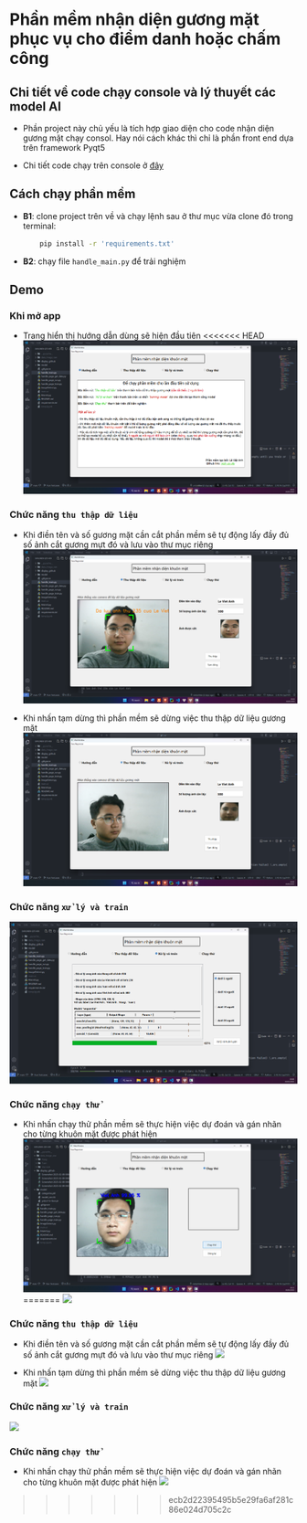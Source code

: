 # Phần mềm nhận diện gương mặt phục vụ cho điểm danh hoặc chấm công

## Chi tiết về code chạy console và lý thuyết các model AI
- Phần project này chủ yếu là tích hợp giao diện cho code nhận diện gương mặt chạy consol. Hay nói cách khác thì chỉ là phần front end dựa trên framework Pyqt5 

- Chi tiết code chạy trên console ở [đây](https://github.com/vietanhlee/face-recognition-Qt5)
## Cách chạy phần mềm

- **B1**: clone project trên về và chạy lệnh sau ở thư mục vừa clone đó trong terminal:
    ``` bash
        pip install -r 'requirements.txt'
    ```

- **B2**: chạy file `handle_main.py` để trải nghiệm
## Demo

### Khi mở app
- Trang hiển thị hướng dẫn dùng sẽ hiện đầu tiên
<<<<<<< HEAD
![](https://raw.githubusercontent.com/vietanhlee/face-recognition-Qt5/refs/heads/main/display_github/Screenshot%202025-02-10%20200413.png)

### Chức năng `thu thập dữ liệu` 
- Khi điền tên và số gương mặt cần cắt phần mềm sẽ tự động lấy đầy đủ số ảnh cắt gương mựt đó và lưu vào thư mục riêng
![](https://raw.githubusercontent.com/vietanhlee/face-recognition-Qt5/refs/heads/main/display_github/Screenshot%202025-02-10%20200519.png)

- Khi nhấn tạm dừng thì phần mềm sẽ dừng việc thu thập dữ liệu gương mặt
![](https://raw.githubusercontent.com/vietanhlee/face-recognition-Qt5/refs/heads/main/display_github/Screenshot%202025-02-10%20200610.png)

### Chức năng `xử lý và train`
![](https://raw.githubusercontent.com/vietanhlee/face-recognition-Qt5/refs/heads/main/display_github/Screenshot%202025-02-10%20200633.png)

### Chức năng `chạy thử`
- Khi nhấn chạy thử phần mềm sẽ thực hiện việc dự đoán và gán nhãn cho từng khuôn mặt được phát hiện
![](https://raw.githubusercontent.com/vietanhlee/face-recognition-Qt5/refs/heads/main/display_github/Screenshot%202025-02-10%20201258.png)
=======
![]([https://raw.githubusercontent.com/vietanhlee/face-recognition-Qt5/refs/heads/main/display_github/Screenshot%202025-02-09%20000604.png](https://raw.githubusercontent.com/vietanhlee/face-recognition-Qt5/refs/heads/main/display_github/Screenshot%202025-02-10%20200413.png))

### Chức năng `thu thập dữ liệu` 
- Khi điền tên và số gương mặt cần cắt phần mềm sẽ tự động lấy đầy đủ số ảnh cắt gương mựt đó và lưu vào thư mục riêng
![]([https://raw.githubusercontent.com/vietanhlee/face-recognition-Qt5/refs/heads/main/display_github/Screenshot%202025-02-09%20000626.png](https://raw.githubusercontent.com/vietanhlee/face-recognition-Qt5/refs/heads/main/display_github/Screenshot%202025-02-10%20200519.png))

- Khi nhấn tạm dừng thì phần mềm sẽ dừng việc thu thập dữ liệu gương mặt
![]([[https://raw.githubusercontent.com/vietanhlee/face-recognition-Qt5/refs/heads/main/display_github/Screenshot%202025-02-09%20000626.png](https://raw.githubusercontent.com/vietanhlee/face-recognition-Qt5/refs/heads/main/display_github/Screenshot%202025-02-10%20200519.png)](https://raw.githubusercontent.com/vietanhlee/face-recognition-Qt5/refs/heads/main/display_github/Screenshot%202025-02-10%20200610.png))

### Chức năng `xử lý và train`
![]([https://raw.githubusercontent.com/vietanhlee/face-recognition-Qt5/refs/heads/main/display_github/Screenshot%202025-02-09%20000643.png](https://raw.githubusercontent.com/vietanhlee/face-recognition-Qt5/refs/heads/main/display_github/Screenshot%202025-02-10%20200633.png))

### Chức năng `chạy thử`
- Khi nhấn chạy thử phần mềm sẽ thực hiện việc dự đoán và gán nhãn cho từng khuôn mặt được phát hiện
![]([https://raw.githubusercontent.com/vietanhlee/face-recognition-Qt5/refs/heads/main/display_github/Screenshot%202025-02-09%20000713.png](https://raw.githubusercontent.com/vietanhlee/face-recognition-Qt5/refs/heads/main/display_github/Screenshot%202025-02-10%20201258.png))
>>>>>>> ecb2d22395495b5e29fa6af281c86e024d705c2c
